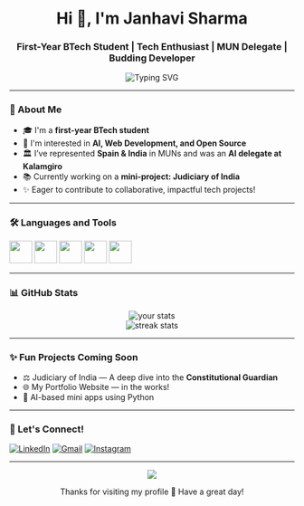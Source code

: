 <h1 align="center">Hi 👋, I'm Janhavi Sharma</h1>
<h3 align="center">First-Year BTech Student | Tech Enthusiast | MUN Delegate | Budding Developer</h3>

<p align="center">
  <img src="https://readme-typing-svg.demolab.com?font=Fira+Code&weight=500&pause=1000&center=true&width=435&lines=Exploring+Code+%F0%9F%92%BB;Loving+Tech+%F0%9F%A7%A0;Learning+Something+New+Everyday!+%F0%9F%8C%9F" alt="Typing SVG" />
</p>

---

### 🧠 About Me

- 🎓 I'm a **first-year BTech student**
- 🤖 I'm interested in **AI, Web Development, and Open Source**
- 🏛️ I’ve represented **Spain & India** in MUNs and was an **AI delegate at Kalamgiro**
- 📚 Currently working on a **mini-project: Judiciary of India**
- ✨ Eager to contribute to collaborative, impactful tech projects!

---

### 🛠️ Languages and Tools

<p align="left">
  <img src="https://cdn.jsdelivr.net/gh/devicons/devicon/icons/python/python-original.svg" width="40" height="40"/>
  <img src="https://cdn.jsdelivr.net/gh/devicons/devicon/icons/c/c-original.svg" width="40" height="40"/>
  <img src="https://cdn.jsdelivr.net/gh/devicons/devicon/icons/html5/html5-original.svg" width="40" height="40"/>
  <img src="https://cdn.jsdelivr.net/gh/devicons/devicon/icons/css3/css3-original.svg" width="40" height="40"/>
  <img src="https://cdn.jsdelivr.net/gh/devicons/devicon/icons/git/git-original.svg" width="40" height="40"/>
</p>

---

### 📊 GitHub Stats

<p align="center">
  <img src="https://github-readme-stats.vercel.app/api?username=your-username&show_icons=true&theme=tokyonight" alt="your stats" />
  <br>
  <img src="https://github-readme-streak-stats.herokuapp.com/?user=your-username&theme=tokyonight" alt="streak stats" />
</p>

---

### ✨ Fun Projects Coming Soon

- ⚖️ Judiciary of India — A deep dive into the **Constitutional Guardian**
- 🌐 My Portfolio Website — in the works!
- 🔮 AI-based mini apps using Python

---

### 🤝 Let's Connect!

<p align="left">
  <a href="https://linkedin.com/in/your-linkedin" target="_blank"><img alt="LinkedIn" src="https://img.shields.io/badge/LinkedIn-blue?style=for-the-badge&logo=linkedin&logoColor=white"/></a>
  <a href="mailto:your.email@example.com"><img alt="Gmail" src="https://img.shields.io/badge/Gmail-red?style=for-the-badge&logo=gmail&logoColor=white"/></a>
  <a href="https://www.instagram.com/your-instagram/"><img alt="Instagram" src="https://img.shields.io/badge/Instagram-E4405F?style=for-the-badge&logo=instagram&logoColor=white"/></a>
</p>

---

<p align="center">
  <img src="https://github-profile-trophy.vercel.app/?username=your-username&theme=algolia" />
</p>

<p align="center">Thanks for visiting my profile 🙏 Have a great day!</p>
